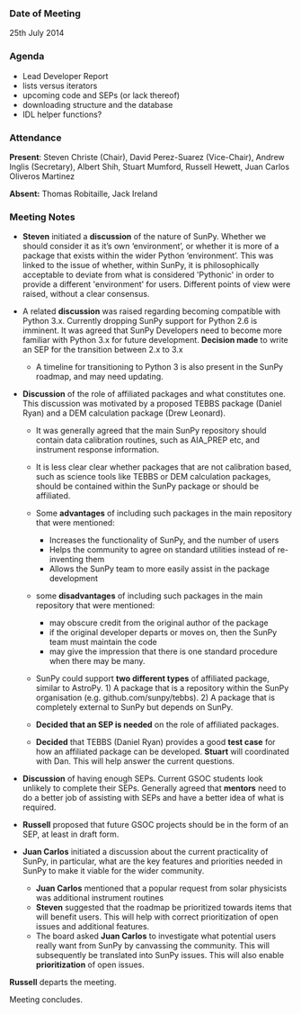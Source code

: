 ### Date of Meeting
25th July 2014

### Agenda
  - Lead Developer Report
  - lists versus iterators
  - upcoming code and SEPs (or lack thereof)
  - downloading structure and the database
  - IDL helper functions?

### Attendance
**Present**: Steven Christe (Chair), David Perez-Suarez (Vice-Chair), Andrew Inglis (Secretary), Albert Shih, Stuart Mumford, Russell Hewett, Juan Carlos Oliveros Martinez

**Absent:** Thomas Robitaille, Jack Ireland

### Meeting Notes

 - **Steven** initiated a **discussion** of the nature of SunPy. Whether we should consider it as it’s own ‘environment’, or whether it is more of a package that exists within the wider Python ‘environment’. This was linked to the issue of whether, within SunPy, it is philosophically acceptable to deviate from what is considered 'Pythonic' in order to provide a different 'environment' for users. Different points of view were raised, without a clear consensus.

 - A related **discussion** was raised regarding becoming compatible with Python 3.x. Currently dropping SunPy support for Python 2.6 is imminent. It was agreed that SunPy Developers need to become more familiar with Python 3.x for future development. **Decision made** to write an SEP for the transition between 2.x to 3.x
    - A timeline for transitioning to Python 3 is also present in the SunPy roadmap, and may need updating.


 - **Discussion** of the role of affiliated packages and what constitutes one. This discussion was motivated by a proposed TEBBS package (Daniel Ryan) and a DEM calculation package (Drew Leonard).
    - It was generally agreed that the main SunPy repository should contain data calibration routines, such as AIA_PREP etc, and instrument response information. 
    - It is less clear clear whether packages that are not calibration based, such as science tools like TEBBS or DEM calculation packages, should be contained within the SunPy package or should be affiliated.
    - Some **advantages** of including such packages in the main repository that were mentioned:
      - Increases the functionality of SunPy, and the number of users
      - Helps the community to agree on standard utilities instead of re-inventing them
      - Allows the SunPy team to more easily assist in the package development
    - some **disadvantages** of including such packages in the main repository that were mentioned:
      - may obscure credit from the original author of the package
      - if the original developer departs or moves on, then the SunPy team must maintain the code
      - may give the impression that there is one standard procedure when there may be many.

    - SunPy could support **two different types** of affiliated package, similar to AstroPy. 1) A package that is a repository within the SunPy organisation (e.g. github.com/sunpy/tebbs). 2) A package that is completely external to SunPy but depends on SunPy.

    - **Decided that an SEP is needed** on the role of affiliated packages.
    - **Decided** that TEBBS (Daniel Ryan) provides a good **test case** for how an affiliated package can be developed. **Stuart** will coordinated with Dan. This will help answer the current questions.

 - **Discussion** of having enough SEPs. Current GSOC students look unlikely to complete their SEPs. Generally agreed that **mentors** need to do a better job of assisting with SEPs and have a better idea of what is required. 

 - **Russell** proposed that future GSOC projects should be in the form of an SEP, at least in draft form.

 - **Juan Carlos** initiated a discussion about the current practicality of SunPy, in particular, what are the key features and priorities needed in SunPy to make it viable for the wider community.
    - **Juan Carlos** mentioned that a popular request from solar physicists was additional instrument routines
    - **Steven** suggested that the roadmap be prioritized towards items that will benefit users. This will help with correct prioritization of open issues and additional features. 
    - The board asked **Juan Carlos** to investigate what potential users really want from SunPy by canvassing the community. This will subsequently be translated into SunPy issues. This will also enable **prioritization** of open issues. 

**Russell** departs the meeting.

Meeting concludes.






